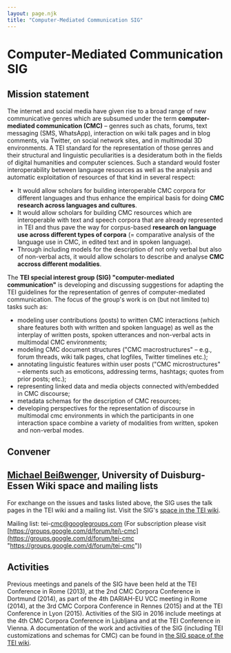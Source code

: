 ```yaml
---
layout: page.njk
title: "Computer-Mediated Communication SIG"
---
```

# Computer-Mediated Communication SIG
Mission statement
-----------------


The internet and social media have given rise to a broad range of new communicative genres which are subsumed under the term **computer\-mediated communication (CMC)** – genres such as chats, forums, text messaging (SMS, WhatsApp), interaction on wiki talk pages and in blog comments, via Twitter, on social network sites, and in multimodal 3D environments. A TEI standard for the representation of those genres and their structural and linguistic peculiarities is a desideratum both in the fields of digital humanities and computer sciences. Such a standard would foster interoperability between language resources as well as the analysis and automatic exploitation of resources of that kind in several respect:


* It would allow scholars for building interoperable CMC corpora for different languages and thus enhance the empirical basis for doing **CMC research across languages and cultures**.
* It would allow scholars for building CMC resources which are interoperable with text and speech corpora that are already represented in TEI and thus pave the way for corpus\-based **research on language use across different types of corpora** (\= comparative analysis of the language use in CMC, in edited text and in spoken language).
* Through including models for the description of not only verbal but also of non\-verbal acts, it would allow scholars to describe and analyse **CMC accross different modalities**.


The **TEI special interest group (SIG) "computer\-mediated communication"** is developing and discussing suggestions for adapting the TEI guidelines for the representation of genres of computer\-mediated communication. The focus of the group's work is on (but not limited to) tasks such as:


* modeling user contributions (posts) to written CMC interactions (which share features both with written and spoken language) as well as the interplay of written posts, spoken utterances and non\-verbal acts in multimodal CMC environments;
* modeling CMC document structures ("CMC macrostructures" – e.g., forum threads, wiki talk pages, chat logfiles, Twitter timelines etc.);
* annotating linguistic features within user posts ("CMC microstructures" – elements such as emoticons, addressing terms, hashtags; quotes from prior posts; etc.);
* representing linked data and media objects connected with/embedded in CMC discourse;
* metadata schemas for the description of CMC resources;
* developing perspectives for the representation of discourse in multimodal cmc environments in which the participants in one interaction space combine a variety of modalities from written, spoken and non\-verbal modes.


Convener
--------


[Michael Beißwenger](http://www.uni-due.de/germanistik/beisswenger/ "Michael Beißwenger"), University of Duisburg\-Essen
Wiki space and mailing lists
----------------------------


For exchange on the issues and tasks listed above, the SIG uses the talk pages in the TEI wiki and a mailing list.
Visit the SIG's [space in the TEI wiki](https://wiki.tei-c.org/index.php/SIG:Computer-Mediated_Communication "space in the TEI wiki").


Mailing list: tei\-cmc@googlegroups.com (For subscription please visit [https://groups.google.com/d/forum/tei\-cmc](https://groups.google.com/d/forum/tei-cmc "https://groups.google.com/d/forum/tei-cmc"))


Activities
----------


Previous meetings and panels of the SIG have been held at the TEI Conference in Rome (2013\), at the 2nd CMC Corpora Conference in Dortmund (2014\), as part of the 4th DARIAH\-EU VCC meeting in Rome (2014\), at the 3rd CMC Corpora Conference in Rennes (2015\) and at the TEI Conference in Lyon (2015\). Activities of the SIG in 2016 include meetings at the 4th CMC Corpora Conference in Ljubljana and at the TEI Conference in Vienna.
A documentation of the work and activities of the SIG (including TEI customizations and schemas for CMC) can be found in [the SIG space of the TEI wiki](https://wiki.tei-c.org/index.php/SIG:Computer-Mediated_Communication "the SIG space of the TEI wiki").


